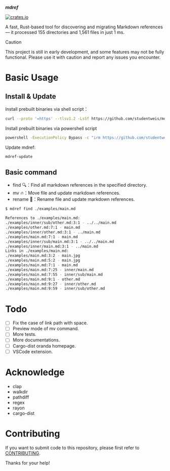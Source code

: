 **_mdref_**

[![crates.io](https://img.shields.io/crates/v/mdref.svg)](https://crates.io/crates/mdref)

A fast, Rust-based tool for discovering and migrating Markdown references — it processed 155 directories and 1,561 files in just 1 ms.

> [!CAUTION]
> This project is still in early development, and some features may not be fully functional. Please use it with caution and report any issues you encounter.

# Basic Usage

## Install & Update

Install prebuilt binaries via shell script：

```sh
curl --proto '=https' --tlsv1.2 -LsSf https://github.com/studentweis/mdref/releases/download/0.3.5/mdref-installer.sh | sh
```

Install prebuilt binaries via powershell script

```sh
powershell -ExecutionPolicy Bypass -c "irm https://github.com/studentweis/mdref/releases/download/0.3.5/mdref-installer.ps1 | iex"
```

Update mdref:

```sh
mdref-update
```

## Basic command

- find 🔍：Find all markdown references in the specified directory.
- mv 🔥：Move file and update markdown references.
- rename 🔄：Rename file and update markdown references.

```sh
$ mdref find ./examples/main.md

References to ./examples/main.md:
./examples/inner/sub/other.md:3:1 - ../../main.md
./examples/other.md:7:1 - main.md
./examples/inner/other.md:3:1 - ../main.md
./examples/main.md:7:1 - main.md
./examples/inner/sub/main.md:3:1 - ../../main.md
./examples/inner/main.md:3:1 - ../main.md
Links in ./examples/main.md:
./examples/main.md:3:2 - main.jpg
./examples/main.md:5:2 - main.jpg
./examples/main.md:7:1 - main.md
./examples/main.md:7:25 - inner/main.md
./examples/main.md:7:55 - inner/sub/main.md
./examples/main.md:9:1 - other.md
./examples/main.md:9:27 - inner/other.md
./examples/main.md:9:59 - inner/sub/other.md
```

# Todo

- [ ] Fix the case of link path with space.
- [ ] Preview mode of mv command.
- [ ] More tests.
- [ ] More documentations.
- [ ] Cargo-dist oranda homepage.
- [ ] VSCode extension.

# Acknowledge

- clap
- walkdir
- pathdiff
- regex
- rayon
- cargo-dist

# Contributing

If you want to submit code to this repository, please first refer to [CONTRIBUTING](./CONTRIBUTING).

Thanks for your help!
